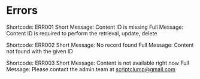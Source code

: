 # Errors

Shortcode: ERR001
Short Message: Content ID is missing
Full Message: Content ID is required to perform the retrieval, update, delete

Shortcode: ERR002
Short Message: No record found
Full Message: Content not found with the given ID

Shortcode: ERR003
Short Message: Content is not available right now
Full Message: Please contact the admin team at scriptclump@gmail.com
